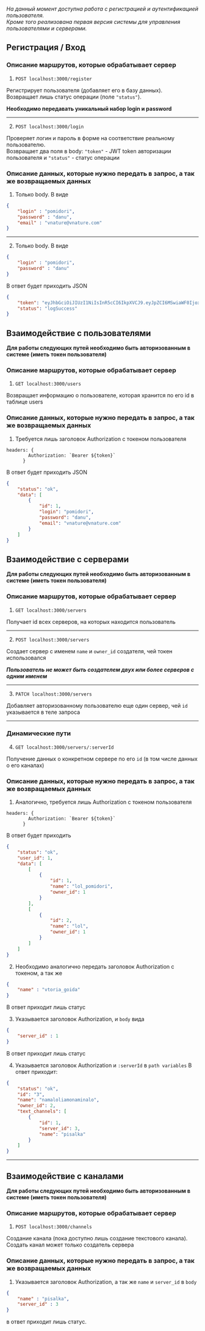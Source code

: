 *На данный момент доступна работа с регистрацией и аутентификацией пользователя.<br>
Кроме того реализована первая версия системы для управления пользователями и серверами.*

## Регистрация / Вход

### Описание маршрутов, которые обрабатывает сервер
1) `POST localhost:3000/register`

Регистрирует пользователя (добавляет его в базу данных). <br> 
Возвращает лишь статус операции (поле `"status"`).

**Необходимо передавать уникальный набор login и password**
***
2) `POST localhost:3000/login`

Проверяет логин и пароль в форме на соответствие реальному пользователю. <br>
Возвращает два поля в body: `"token"` - JWT token авторизации пользователя и `"status"` - статус операции

### Описание данных, которые нужно передать в запрос, а так же возвращаемых данных

1) Только body. В виде
```JSON
{
    "login" : "pomidori",
    "password" : "danu",
    "email" : "vnature@vnature.com"
}
```
***
2) Только body. В виде
```JSON
{
    "login" : "pomidori",
    "password" : "danu"
}
```
В ответ будет приходить JSON
```JSON
{
    "token": "eyJhbGciOiJIUzI1NiIsInR5cCI6IkpXVCJ9.eyJpZCI6MSwiaWF0IjoxNzM2MDc3MDcwfQ.2bsiXR5ecuAWRGEQGGbaQm-sdVDqr75dhrKmnYKPTuQ",
    "status": "logSuccess"
}
```
## Взаимодействие с пользователями
**Для работы следующих путей необходимо быть авторизованным в системе (иметь токен пользователя)**
### Описание маршрутов, которые обрабатывает сервер
1) `GET localhost:3000/users`

Возвращает информацию о пользователе, которая хранится по его id в таблице users


### Описание данных, которые нужно передать в запрос, а так же возвращаемых данных
1) Требуется лишь заголовок Authorization с токеном пользователя
```JS
headers: {
        Authorization: `Bearer ${token}`
      }
``` 
В ответ будет приходить JSON
```JSON
{
    "status": "ok",
    "data": [
        {
            "id": 1,
            "login": "pomidori",
            "password": "danu",
            "email": "vnature@vnature.com"
        }
    ]
}
```
## Взаимодействие с серверами
**Для работы следующих путей необходимо быть авторизованным в системе (иметь токен пользователя)**
### Описание маршрутов, которые обрабатывает сервер
1) `GET localhost:3000/servers`

Получает id всех серверов, на которых находится пользователь
***
2) `POST localhost:3000/servers`

Создает сервер с именем `name` и `owner_id` создателя, чей токен использовался
<br>

***Пользователь не может быть создателем двух или более серверов с одним именем***
***
3) `PATCH localhost:3000/servers`

Добавляет авторизованному пользователю еще один сервер, чей `id` указывается в теле запроса
***
### Динамические пути
4) `GET localhost:3000/servers/:serverId`

Получение данных о конкретном сервере по его `id` (в том числе данных о его каналах)

### Описание данных, которые нужно передать в запрос, а так же возвращаемых данных
1) Аналогично, требуется лишь Authorization с токеном пользователя
```JS
headers: {
        Authorization: `Bearer ${token}`
      }
``` 
В ответ будет приходить 
```JSON
{
    "status": "ok",
    "user_id": 1,
    "data": [
        [
            {
                "id": 1,
                "name": "lol_pomidori",
                "owner_id": 1
            }
        ],
        [
            {
                "id": 2,
                "name": "lol",
                "owner_id": 1
            }
        ]
    ]
}
```
2) Необходимо аналогично передать заголовок Authorization с токеном, а так же 
```json
{
    "name" : "vtoria_goida"
}
```
В ответ приходит лишь статус

3) Указывается заголовок Authorization, и `body` вида
```json
{
    "server_id" : 1
}
```
В ответ приходит лишь статус

4) Указывается заголовок Authorization и `:serverId` в `path variables`
В ответ приходит:
```json
{
    "status": "ok",
    "id": "3",
    "name": "namaloliamonaminalo",
    "owner_id": 2,
    "text_channels": [
        {
            "id": 1,
            "server_id": 3,
            "name": "pisalka"
        }
    ]
}
```
***
## Взаимодействие с каналами
**Для работы следующих путей необходимо быть авторизованным в системе (иметь токен пользователя)**
### Описание маршрутов, которые обрабатывает сервер
1) `POST localhost:3000/channels`

Создание канала (пока доступно лишь создание текстового канала). Создать канал может только создатель сервера
### Описание данных, которые нужно передать в запрос, а так же возвращаемых данных
1) Указывается заголовок Authorization, а так же `name` и `server_id` в `body`
```json
{
    "name" : "pisalka",
    "server_id" : 3
}
```
в ответ приходит лишь статус.
